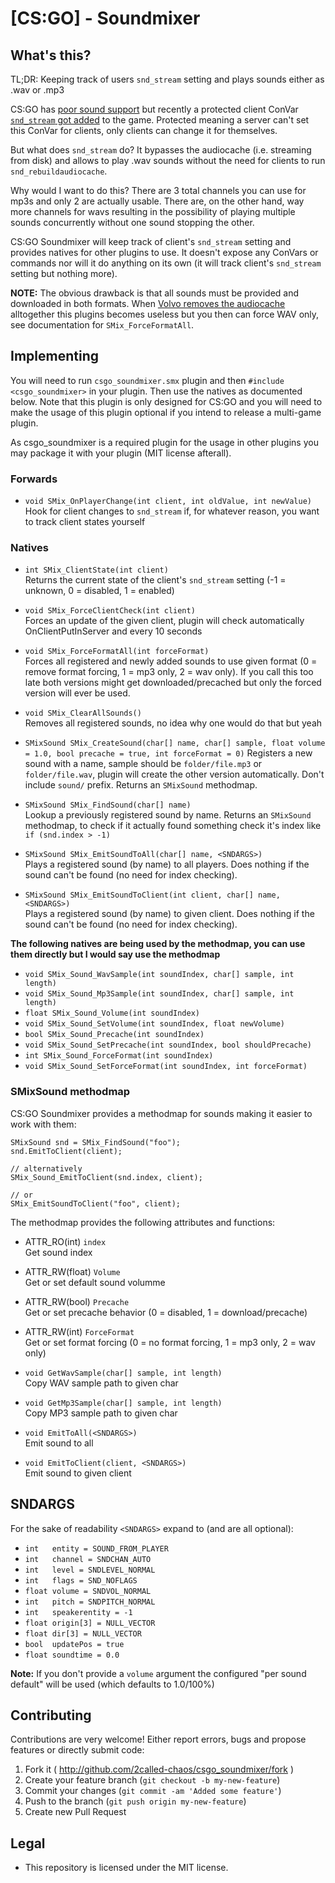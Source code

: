 # [CS:GO] - Soundmixer

## What's this?

TL;DR: Keeping track of users `snd_stream` setting and plays sounds either as .wav or .mp3

CS:GO has [poor sound support](https://wiki.alliedmods.net/CSGO_Quirks#Playing_Custom_Sounds) but recently a protected client ConVar [`snd_stream` got added](http://blog.counter-strike.net/index.php/2018/02/20090/) to the game. Protected meaning a server can't set this ConVar for clients, only clients can change it for themselves.

But what does `snd_stream` do? It bypasses the audiocache (i.e. streaming from disk) and allows to play .wav sounds without
the need for clients to run `snd_rebuildaudiocache`.

Why would I want to do this? There are 3 total channels you can use for mp3s and only 2 are actually usable. There are, on
the other hand, way more channels for wavs resulting in the possibility of playing multiple sounds concurrently without
one sound stopping the other.

CS:GO Soundmixer will keep track of client's `snd_stream` setting and provides natives for other plugins to use. It doesn't expose any ConVars or commands nor will it do anything on its own (it will track client's `snd_stream` setting but nothing more).

**NOTE:** The obvious drawback is that all sounds must be provided and downloaded in both formats. When [Volvo removes the audiocache](https://www.reddit.com/r/GlobalOffensive/comments/7xwgte/question_about_the_new_convar_snd_stream/duda0k5/?context=3)
alltogether this plugins becomes useless but you then can force WAV only, see documentation for `SMix_ForceFormatAll`.


## Implementing

You will need to run `csgo_soundmixer.smx` plugin and then `#include <csgo_soundmixer>` in your plugin. Then use the natives
as documented below. Note that this plugin is only designed for CS:GO and you will need to make the usage of this plugin optional
if you intend to release a multi-game plugin.

As csgo_soundmixer is a required plugin for the usage in other plugins you may package it with your plugin (MIT license afterall).


### Forwards

* `void SMix_OnPlayerChange(int client, int oldValue, int newValue)`<br>
  Hook for client changes to `snd_stream` if, for whatever reason, you want to track client states yourself


### Natives

* `int SMix_ClientState(int client)`<br>
  Returns the current state of the client's `snd_stream` setting (-1 = unknown, 0 = disabled, 1 = enabled)

* `void SMix_ForceClientCheck(int client)`<br>
  Forces an update of the given client, plugin will check automatically OnClientPutInServer and every 10 seconds

* `void SMix_ForceFormatAll(int forceFormat)`<br>
  Forces all registered and newly added sounds to use given format (0 = remove format forcing, 1 = mp3 only, 2 = wav only).
  If you call this too late both versions might get downloaded/precached but only the forced version will ever be used.

* `void SMix_ClearAllSounds()`<br>
  Removes all registered sounds, no idea why one would do that but yeah

* `SMixSound SMix_CreateSound(char[] name, char[] sample, float volume = 1.0, bool precache = true, int forceFormat = 0)`
  Registers a new sound with a name, sample should be `folder/file.mp3` or `folder/file.wav`, plugin will create the other
  version automatically. Don't include `sound/` prefix. Returns an `SMixSound` methodmap.

* `SMixSound SMix_FindSound(char[] name)`<br>
  Lookup a previously registered sound by name. Returns an `SMixSound` methodmap, to check if it actually found something
  check it's index like `if (snd.index > -1)`

* `SMixSound SMix_EmitSoundToAll(char[] name, <SNDARGS>)`<br>
  Plays a registered sound (by name) to all players. Does nothing if the sound can't be found (no need for index checking).

* `SMixSound SMix_EmitSoundToClient(int client, char[] name, <SNDARGS>)`<br>
  Plays a registered sound (by name) to given client. Does nothing if the sound can't be found (no need for index checking).

**The following natives are being used by the methodmap, you can use them directly but I would say use the methodmap**

* `void SMix_Sound_WavSample(int soundIndex, char[] sample, int length)`
* `void SMix_Sound_Mp3Sample(int soundIndex, char[] sample, int length)`
* `float SMix_Sound_Volume(int soundIndex)`
* `void SMix_Sound_SetVolume(int soundIndex, float newVolume)`
* `bool SMix_Sound_Precache(int soundIndex)`
* `void SMix_Sound_SetPrecache(int soundIndex, bool shouldPrecache)`
* `int SMix_Sound_ForceFormat(int soundIndex)`
* `void SMix_Sound_SetForceFormat(int soundIndex, int forceFormat)`


### SMixSound methodmap

CS:GO Soundmixer provides a methodmap for sounds making it easier to work with them:

```
SMixSound snd = SMix_FindSound("foo");
snd.EmitToClient(client);

// alternatively
SMix_Sound_EmitToClient(snd.index, client);

// or
SMix_EmitSoundToClient("foo", client);
```

The methodmap provides the following attributes and functions:

* ATTR_RO(int) `index`<br>
  Get sound index

* ATTR_RW(float) `Volume`<br>
  Get or set default sound volumme

* ATTR_RW(bool) `Precache`<br>
  Get or set precache behavior (0 = disabled, 1 = download/precache)

* ATTR_RW(int) `ForceFormat`<br>
  Get or set format forcing (0 = no format forcing, 1 = mp3 only, 2 = wav only)

* `void GetWavSample(char[] sample, int length)`<br>
  Copy WAV sample path to given char

* `void GetMp3Sample(char[] sample, int length)`<br>
  Copy MP3 sample path to given char

* `void EmitToAll(<SNDARGS>)`<br>
  Emit sound to all

* `void EmitToClient(client, <SNDARGS>)`<br>
  Emit sound to given client


## SNDARGS

For the sake of readability `<SNDARGS>` expand to (and are all optional):

* `int   entity = SOUND_FROM_PLAYER`
* `int   channel = SNDCHAN_AUTO`
* `int   level = SNDLEVEL_NORMAL`
* `int   flags = SND_NOFLAGS`
* `float volume = SNDVOL_NORMAL`
* `int   pitch = SNDPITCH_NORMAL`
* `int   speakerentity = -1`
* `float origin[3] = NULL_VECTOR`
* `float dir[3] = NULL_VECTOR`
* `bool  updatePos = true`
* `float soundtime = 0.0`

**Note:** If you don't provide a `volume` argument the configured "per sound default" will be used (which defaults to 1.0/100%)


## Contributing

  Contributions are very welcome! Either report errors, bugs and propose features or directly submit code:

  1. Fork it ( http://github.com/2called-chaos/csgo_soundmixer/fork )
  2. Create your feature branch (`git checkout -b my-new-feature`)
  3. Commit your changes (`git commit -am 'Added some feature'`)
  4. Push to the branch (`git push origin my-new-feature`)
  5. Create new Pull Request


## Legal

* This repository is licensed under the MIT license.
